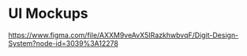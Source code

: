 # UI Mockups

https://www.figma.com/file/AXXM9veAvX5IRazkhwbvqF/Digit-Design-System?node-id=3039%3A12278
